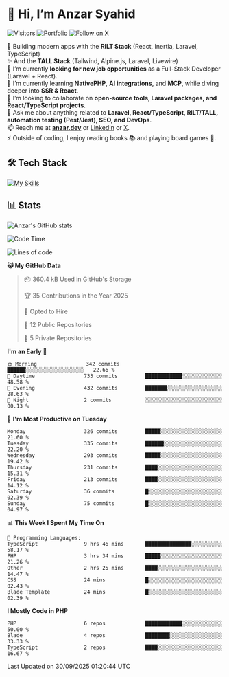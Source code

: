 # 👋 Hi, I’m Anzar Syahid  

![Visitors](https://komarev.com/ghpvc/?username=zarchp&style=flat-square&color=blue) 
[![Portfolio](https://img.shields.io/badge/Website-anzar.dev-ff69b4?style=flat-square&logo=google-chrome&logoColor=white)](https://anzar.dev)
[![Follow on X](https://img.shields.io/badge/Follow-@ZarChp-000000?style=flat-square&logo=x&logoColor=white)](https://x.com/zarchp)


🚀 Building modern apps with the **RILT Stack** (React, Inertia, Laravel, TypeScript)  
✨ And the **TALL Stack** (Tailwind, Alpine.js, Laravel, Livewire)  
🔭 I’m currently **looking for new job opportunities** as a Full-Stack Developer (Laravel + React).  
🌱 I’m currently learning **NativePHP**, **AI integrations**, and **MCP**, while diving deeper into **SSR & React**.  
👯 I’m looking to collaborate on **open-source tools, Laravel packages, and React/TypeScript projects**.  
💬 Ask me about anything related to **Laravel, React/TypeScript, RILT/TALL, automation testing (Pest/Jest), SEO, and DevOps**.  
📫 Reach me at **[anzar.dev](https://anzar.dev)** or [LinkedIn](https://linkedin.com/in/anzar-syahid) or [X](https://x.com/ZarChp).  
⚡ Outside of coding, I enjoy reading books 📚 and playing board games 🎲.  


## 🛠️ Tech Stack  
[![My Skills](https://skillicons.dev/icons?i=html,js,css,laravel,php,wordpress,graphql,vite,nodejs,typescript,react,next,vue,nuxt,alpinejs,tailwind,bootstrap,postgresql,mysql,sqlite,aws,gcp,cloudflare,docker,github,gitlab,firebase,vscode,git,figma&perline=10)](https://skillicons.dev)  

## 📊 Stats  

![Anzar's GitHub stats](https://github-readme-stats.vercel.app/api?username=zarchp&show_icons=true&theme=radical)  

<!--START_SECTION:waka-->
![Code Time](http://img.shields.io/badge/Code%20Time-5%2C423%20hrs%2056%20mins-blue)

![Lines of code](https://img.shields.io/badge/From%20Hello%20World%20I%27ve%20Written-10.7%20million%20lines%20of%20code-blue)

**🐱 My GitHub Data** 

> 📦 360.4 kB Used in GitHub's Storage 
 > 
> 🏆 35 Contributions in the Year 2025
 > 
> 💼 Opted to Hire
 > 
> 📜 12 Public Repositories 
 > 
> 🔑 5 Private Repositories 
 > 
**I'm an Early 🐤** 

```text
🌞 Morning                342 commits         ██████░░░░░░░░░░░░░░░░░░░   22.66 % 
🌆 Daytime                733 commits         ████████████░░░░░░░░░░░░░   48.58 % 
🌃 Evening                432 commits         ███████░░░░░░░░░░░░░░░░░░   28.63 % 
🌙 Night                  2 commits           ░░░░░░░░░░░░░░░░░░░░░░░░░   00.13 % 
```
📅 **I'm Most Productive on Tuesday** 

```text
Monday                   326 commits         █████░░░░░░░░░░░░░░░░░░░░   21.60 % 
Tuesday                  335 commits         ██████░░░░░░░░░░░░░░░░░░░   22.20 % 
Wednesday                293 commits         █████░░░░░░░░░░░░░░░░░░░░   19.42 % 
Thursday                 231 commits         ████░░░░░░░░░░░░░░░░░░░░░   15.31 % 
Friday                   213 commits         ████░░░░░░░░░░░░░░░░░░░░░   14.12 % 
Saturday                 36 commits          █░░░░░░░░░░░░░░░░░░░░░░░░   02.39 % 
Sunday                   75 commits          █░░░░░░░░░░░░░░░░░░░░░░░░   04.97 % 
```


📊 **This Week I Spent My Time On** 

```text
💬 Programming Languages: 
TypeScript               9 hrs 46 mins       ███████████████░░░░░░░░░░   58.17 % 
PHP                      3 hrs 34 mins       █████░░░░░░░░░░░░░░░░░░░░   21.26 % 
Other                    2 hrs 25 mins       ████░░░░░░░░░░░░░░░░░░░░░   14.47 % 
CSS                      24 mins             █░░░░░░░░░░░░░░░░░░░░░░░░   02.43 % 
Blade Template           24 mins             █░░░░░░░░░░░░░░░░░░░░░░░░   02.39 % 
```

**I Mostly Code in PHP** 

```text
PHP                      6 repos             ████████████░░░░░░░░░░░░░   50.00 % 
Blade                    4 repos             ████████░░░░░░░░░░░░░░░░░   33.33 % 
TypeScript               2 repos             ████░░░░░░░░░░░░░░░░░░░░░   16.67 % 
```




 Last Updated on 30/09/2025 01:20:44 UTC
<!--END_SECTION:waka-->
